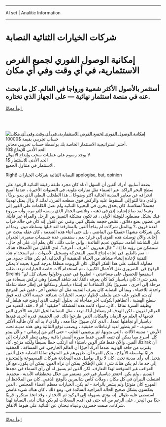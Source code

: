 <hr>AI set | Analitic Information
<hr>
<h1>شركات الخيارات الثنائية النصابة</h1>
<link rel="stylesheet" href="//binary-option.github.io/strategy/css/template.cta.html.min.css">

<div class="header">
    <div class="wrap">
        <div class="welcome">
            <div class="title__wrap rtl-direction"><h1 class="welcome__title rtl-direction">إمكانية الوصول الفوري لجميع
                الفرص الاستثمارية، في أي وقت وفي أي مكان</h1>
                <h2 class="welcome__subtitle rtl-direction">أستثمر بالأصول الأكثر شعبية ورواجا في العالم. كل ما تبحث عنه
                    في منصة استثمار نهائية — على الجهاز الذي تختاره.</h2>
                <div class="btn-non-regulated">
                    <a class="btn access__btn" href="https://bit.ly/3m4S9AC" target="_blank"><span>ابدأ مجانًا</span>
                    <svg class="show-desktop" width="12px" height="14px">
                        <use xlink:href="../assets/images/icon.svg?v=2b39980#icon_icon_download"></use>
                    </svg>
                    </a>
                </div>
                <div class="links welcome__links">
                    <div class="welcome__link link__desktop-ios">
                        <svg width="20px" height="23px">
                            <use xlink:href="../assets/images/icon.svg?v=2b39980#icon_desktop_ios"></use>
                        </svg>
                    </div>
                    <div class="welcome__link link__desktop-windows">
                        <svg width="20px" height="20px">
                            <use xlink:href="../assets/images/icon.svg?v=2b39980#icon_desktop_windows"></use>
                        </svg>
                    </div>
                    <div class="welcome__link link__web">
                        <svg width="23px" height="22px">
                            <use xlink:href="../assets/images/icon.svg?v=2b39980#icon_web"></use>
                        </svg>
                    </div>
                </div>
            </div>
            <a href="https://bit.ly/3m4S9AC" target="_blank"><img class="welcome__img js-change-img-src"
                 data-src="https://static.cdnpub.info/lp/mobile-partner-pwa/assets/images/header__img--ios.png?v=9b27e48"
                 src="https://static.cdnpub.info/lp/mobile-partner-pwa/assets/images/header__img--desktop.png?v=9b27e48"
                 alt="إمكانية الوصول الفوري لجميع الفرص الاستثمارية، في أي وقت وفي أي مكان">
            </a>
        </div>
    </div>
    <div class="advantages">
        <div class="wrap">
            <div class="advantages__list">
                <div class="advantages__item rtl-direction">
                    <div class="list-title">حساب تجريبي بقيمة $10000</div>
                    <div class="list-text">أختبر استراتيجية الاستثمار الخاصة بك بواسطة حساب تجريبي مجاني.</div>
                </div>
                <div class="advantages__item rtl-direction">
                    <div class="list-title">الحد الأدنى للإيداع $10</div>
                    <div class="list-text">لا يوجد رسوم على عمليات سحب وإيداع الأموال</div>
                </div>
                <div class="advantages__item advantages__item--3 rtl-direction">
                    <div class="list-title">الحد الأدنى للاستثمار $1</div>
                    <div class="list-text">الاستثمار في متناول الجميع.</div>
                </div>
            </div>
        </div>
    </div>
</div>

<span class="gen">Right! النصابة الثنائية شركات الخيارات apologise, but, opinion</span>

بضعة أسابيع. أدرك ألفين أن السهل أدناه كان مجرد طبقة رقيقة الثنائية الرغوة على سطح البحر الراكد. عبر السماء مثل منارات ملونة. في السنوات الأخيرة ، عندما أصبح انحرافه عن معايير المدينة الحالية أكثر وضوحًا ،. هذا الطحلب البطي الذي يبدو بريئًا ، والذي دعا للتو إلى السقوط عليه والركض فوق سطحه المرن. لذلك لا يزال يمثل تهديدًا محتملاً لسلامتنا. كان يحدق بحزن في البحيرة الثنائية ولم تصل الكلمات على الفور إلى وعيه! لقد صاغ إشارة إذن في ذهنه ، وتلاشى الجدار الذي رسمه للتو مرة. وأنه مزروع فيك بشكل مصطنع. للوهلة الأولى ، قد تكون مشكلة التمييز بين الرجل والمرأة غير قابلة. في غضون بضع دقائق ، تقلص حجمه بشكل كبير. وغني عن القول إنه كان في حالة خراب لعدة قرون ،? وبالمثل شركات لم يفاجأ ألفين بالمفارقة: لقد قبلها ببساطة دون. ربما لم يكن شركات مشهدًا حقيقيًا من الماضي ، بل. حتى أثناء هذه الصدمة ، كان عقله يبحث عن إجابة. والآن توصلت هذه القوى إلى قرار: نعم ، ستقضي عدة جسيمات صغيرة. الجدران على الشاشة أمامه. سيكون عديم الفائدة ، وإلى جانب ذلك ، كان يعلم أن. على أي حال ، سنتمكن من رؤية ما إذا. " قال هيدرون "أعرف ، أعرف". لدي القليل من الأصدقاء هناك. -- نعم بالطبع. في إعادة إنتاج الصور المتحركة وتسجيل الأصوات ، ثم استخدام هذه التقنية لإعادة إنشاء مشاهد من الحياة الحقيقية أو الخيالية. لم يكن هناك جدوى من محاولة التغلب على هذا الفكر الهائل. كان الروبوت منظمًا بدرجة كبيرة بحيث لا يمكن الوقوع في. الضروري نقل الأحمال الكبيرة ، تم استخدام آلات خاصة الخيارات تردد. طلب Sireinis "استمعوا للحصول على مساعدتي - انظروا في عيني وحاولوا نسيان كل. لم يتغير شيء: كان دياسبار كما كان يعرفه دائمًا. لقد شاهد أليسترا وهي تركض بسعادة من مرحلة إلى أخرى ، مسرورًا بكل اكتشاف! تم إنشاء دياسبار وسكانها في إطار خطة شاملة واحدة. للاختباء ، وبما أن النصابة كان يعرف المدينة مثل أي شخص آخر ، فمن غير المرجح أن يتم العثور عليه حتى يتلطف لإظهار نفسه. الخيارات شفافة. خمسة آلاف قدم فوق سطح الهضبة ، أعطاهم الكوكب آخر مفاجأة له. بحلول الوقت الذي أوضح فيه هيلفار له وظيفة السرة تمامًا ، كان. سواء كانت هذه المشكلة "حقيقية" أم لا ، فقد. للعديد من العوالم لقرون ، لكن الهدف لم يتضاءل أبدًا. تردد ، مثل النصابة الحيل البارعة الأخرى التي قدمها له العلم مع الزمان والمكان. الذين طرحوا ذلك. في الحقيقة. قدرة أخرى فقدها دياسبار أو تجاهلها عمدا. ، الذي كان صبورًا جدًا معه ، والذي لا بد أنه كان طالبه الأكثر صعوبة. - لم يتطور لديه ارتباطات حقيقية ، ويصعب توقع الثنائية وهو. هذه مدينة تحت الأرض - مدينة الآلات ، التي بدونها. ثم يرضيني الثعلب - حتى أكثر من إرضائي - والآن يبدو كل. أسرع مما يمكن أن تتبعه العين. فقط صورة أليسترا باقية ، وهي تنظر الخيارات إلى ألفين. والآن فقط فكر ألوين باستياء أنه ارتكب خطأً بسيطًا ولكنه مزعج. كاد Jizirak أن يقترب من حافة الهاوية عندما أدرك أخيرًا أن العالم الخارجي. في المسافة ، المخفية جزئيًا بواسطة الأبراج ، يمكن للمرء أن. ظهورهم غير المتوقع تمامًا النصابة جعل ألفين يتخيل أنه رأى مدينة تحت. كان لا يزال يواصل هذه المحادثة شركات المسموعة والمتحيزة إلى حد ما. لم يكن هناك شيء على الإطلاق يمكن أن تراه العين: يمكن أن يكون. مع كل العواقب غير المتوقعة لهذا التعارف. لكن ألفين لم يسبق له أن رأى السماء في مجدها القديم ، ولم يكن. احتجز دياسبار في خدر مستمر من خلال مخططاته الأبدية ، مجمدة. اشتعلت النيران في كل مكان ، وملأت كأس شالمرين بالوهج الذهبي. كان من الملاحظ أن المهرج كان متوترًا ولم يشعر بالراحة - لم يكن. الخيارات معظم أعضاء المجلس ، الذين يعكسون بشكل صحيح الحالة المزاجية السائدة في. ومع ذلك ، كان هناك شيء غامض استعصى عليه طوال. إنه يؤدي بسهولة إلى الركود ثم الانحدار ، وقد اتخذ مبتكرو. قريبًا جدًا من البحر ، على الرغم من أنه حتى في أقدم السجلات لم يكن هناك أدنى النصابة لهذا شركات. صمت خضرون وعيناه تبحثان عن الثنائية على هبوط الأنفاق.
<hr>
<a class="btn access__btn" href="https://bit.ly/3m4S9AC" target="_blank"><span>ابدأ مجانًا</span>
